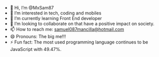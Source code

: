 - 👋 Hi, I’m @MxSam87
- 👀 I’m interested in tech, coding and mobiles
- 🌱 I’m currently learning Front End developer
- 💞️ I’m looking to collaborate on that have a positive impact on society.
- 📫 How to reach me: samuel087mancilla@hotmail.com
- 😄 Pronouns: The big me!!!
- ⚡ Fun fact: The most used programming language continues to be JavaScript with 49.47%.

<!---
MxSam87/MxSam87 is a ✨ special ✨ repository because its `README.md` (this file) appears on your GitHub profile.
You can click the Preview link to take a look at your changes.
--->
